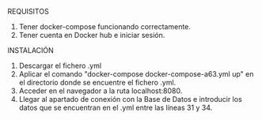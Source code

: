 REQUISITOS
1. Tener docker-compose funcionando correctamente.
2. Tener cuenta en Docker hub e iniciar sesión.

INSTALACIÓN
1. Descargar el fichero .yml
2. Aplicar el comando "docker-compose docker-compose-a63.yml up" en el directorio donde se encuentre el fichero .yml.
3. Acceder en el navegador a la ruta localhost:8080.
4. Llegar al apartado de conexión con la Base de Datos e introducir los datos que se encuentran en el .yml entre las líneas 31 y 34. 
